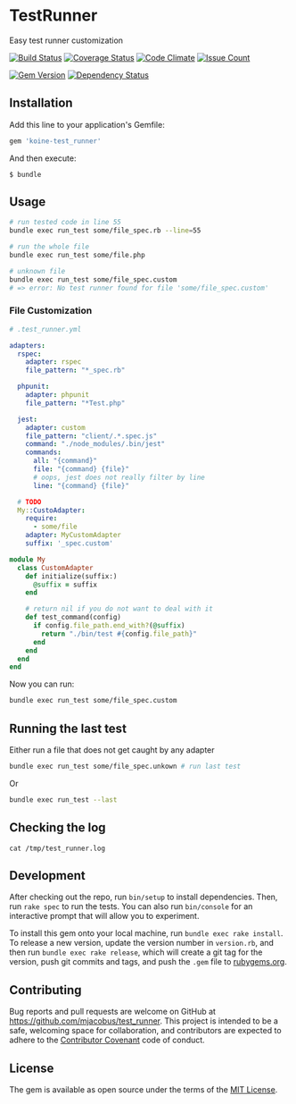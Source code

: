# TestRunner

Easy test runner customization

[![Build Status](https://travis-ci.com/mjacobus/test_runner.svg?branch=master)](https://travis-ci.com/mjacobus/test_runner)
[![Coverage Status](https://coveralls.io/repos/github/mjacobus/test_runner/badge.svg?branch=master)](https://coveralls.io/github/mjacobus/test_runner?branch=master)
[![Code Climate](https://codeclimate.com/github/mjacobus/test_runner/badges/gpa.svg)](https://codeclimate.com/github/mjacobus/test_runner)
[![Issue Count](https://codeclimate.com/github/mjacobus/test_runner/badges/issue_count.svg)](https://codeclimate.com/github/mjacobus/test_runner)

[![Gem Version](https://badge.fury.io/rb/koine-test_runner.svg)](https://badge.fury.io/rb/koine-test_runner)
[![Dependency Status](https://gemnasium.com/badges/github.com/mjacobus/test_runner.svg)](https://gemnasium.com/github.com/mjacobus/test_runner)

## Installation

Add this line to your application's Gemfile:

```ruby
gem 'koine-test_runner'
```

And then execute:

    $ bundle


## Usage

```bash
# run tested code in line 55
bundle exec run_test some/file_spec.rb --line=55

# run the whole file
bundle exec run_test some/file.php

# unknown file
bundle exec run_test some/file_spec.custom
# => error: No test runner found for file 'some/file_spec.custom'
```

### File Customization

```yaml
# .test_runner.yml

adapters:
  rspec:
    adapter: rspec
    file_pattern: "*_spec.rb"

  phpunit:
    adapter: phpunit
    file_pattern: "*Test.php"

  jest:
    adapter: custom
    file_pattern: "client/.*.spec.js"
    command: "./node_modules/.bin/jest"
    commands:
      all: "{command}"
      file: "{command} {file}"
      # oops, jest does not really filter by line
      line: "{command} {file}"

  # TODO
  My::CustoAdapter:
    require:
      - some/file
    adapter: MyCustomAdapter
    suffix: '_spec.custom'
```

```ruby
module My
  class CustomAdapter
    def initialize(suffix:)
      @suffix = suffix
    end

    # return nil if you do not want to deal with it
    def test_command(config)
      if config.file_path.end_with?(@suffix)
        return "./bin/test #{config.file_path}"
      end
    end
  end
end
```

Now you can run:

```bash
bundle exec run_test some/file_spec.custom
```

## Running the last test

Either run a file that does not get caught by any adapter

```bash
bundle exec run_test some/file_spec.unkown # run last test
```

Or

```bash
bundle exec run_test --last
```

## Checking the log

```
cat /tmp/test_runner.log
```

## Development

After checking out the repo, run `bin/setup` to install dependencies. Then, run `rake spec` to run the tests. You can also run `bin/console` for an interactive prompt that will allow you to experiment.

To install this gem onto your local machine, run `bundle exec rake install`. To release a new version, update the version number in `version.rb`, and then run `bundle exec rake release`, which will create a git tag for the version, push git commits and tags, and push the `.gem` file to [rubygems.org](https://rubygems.org).

## Contributing

Bug reports and pull requests are welcome on GitHub at https://github.com/mjacobus/test_runner. This project is intended to be a safe, welcoming space for collaboration, and contributors are expected to adhere to the [Contributor Covenant](http://contributor-covenant.org) code of conduct.


## License

The gem is available as open source under the terms of the [MIT License](http://opensource.org/licenses/MIT).

